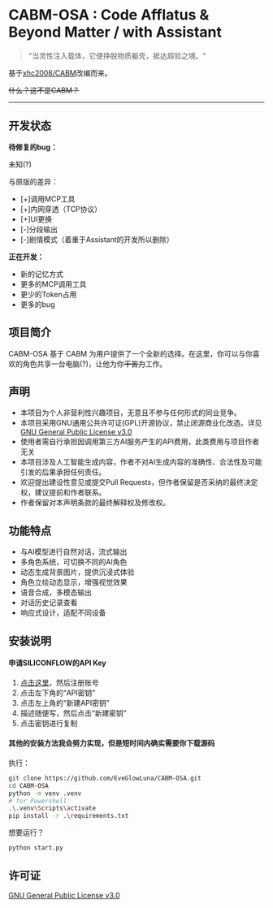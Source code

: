 # CABM-OSA : Code Afflatus & Beyond Matter / with Assistant
> "当灵性注入载体，它便挣脱物质躯壳，抵达超验之境。"

基于[xhc2008/CABM](https://github.com/xhc2008/CABM)改编而来。

~~什么？这不是CABM？~~

---


## 开发状态
**待修复的bug：**

未知(?)

与原版的差异：
- [+]调用MCP工具
- [+]内网穿透（TCP协议）    
- [+]UI更换
- [-]分段输出
- [-]剧情模式（着重于Assistant的开发所以删除）

**正在开发：**
- 新的记忆方式
- 更多的MCP调用工具
- 更少的Token占用
- 更多的bug

## 项目简介
CABM-OSA 基于 CABM 为用户提供了一个全新的选择。在这里，你可以与你喜欢的角色共享一台电脑(?)，让他为你~~干苦力~~工作。

## 声明
- 本项目为个人非营利性兴趣项目，无意且不参与任何形式的同业竞争。
- 本项目采用GNU通用公共许可证(GPL)开源协议，禁止闭源商业化改造。详见[GNU General Public License v3.0](LICENSE)
- 使用者需自行承担因调用第三方AI服务产生的API费用，此类费用与项目作者无关
- 本项目涉及人工智能生成内容，作者不对AI生成内容的准确性、合法性及可能引发的后果承担任何责任。
- 欢迎提出建设性意见或提交Pull Requests，但作者保留是否采纳的最终决定权，建议提前和作者联系。
- 作者保留对本声明条款的最终解释权及修改权。

## 功能特点

- 与AI模型进行自然对话，流式输出
- 多角色系统，可切换不同的AI角色
- 动态生成背景图片，提供沉浸式体验
- 角色立绘动态显示，增强视觉效果
- 语音合成，多模态输出
- 对话历史记录查看
- 响应式设计，适配不同设备

## 安装说明

#### 申请SILICONFLOW的API Key
1.  [点击这里](https://cloud.siliconflow.cn/i/ZEzQbNVd)，然后注册账号
2. 点击左下角的“API密钥”
3. 点击左上角的“新建API密钥”
4. 描述随便写，然后点击“新建密钥”
5. 点击密钥进行复制

#### 其他的安装方法我会努力实现，但是短时间内确实需要你下载源码

执行：
```bash
git clone https://github.com/EveGlowLuna/CABM-OSA.git
cd CABM-OSA
python -m venv .venv
# for Powershell
.\.venv\Scripts\activate
pip install -r .\requirements.txt
```

想要运行？
```bash
python start.py
```

## 许可证

[GNU General Public License v3.0](LICENSE)
<br />
<br />
<br />
<br />
<br />
<br />
<br />
<br />
<br />
<br />
<br />
<br />
<br />
<br />
<br />
<br />
<br />
<br />
<br />
<br />
<br />
<br />
<br />
<br />
<br />
<br />
<br />
<br />
<br />
<br />
<br />
<br />
<br />
<br />
<br />
<br />
<br />
<br />
<br />
<br />
<br />
<br />
<br />
<br />
<br />
<br />
<br />
<br />
<br />
<br />
<br />
<br />
<br />
<br />
<br />
<br />
<br />
<br />
<br />
<br />
<br />
<br />
<br />
<br />
<br />
<br />
<br />
<br />
<br />
<br />
<br />
<br />
<br />
<br />
<br />
<br />
<br />
<br />
<br />
<br />
<br />
<br />
<br />
<br />
<br />
<br />
<br />
<br />
<br />
<br />
<br />
<br />
<br />
<br />
<br />
<br />
<br />
<br />
<br />
<br />
<br />
<br />
<br />
<br />
<br />
<br />
<br />
<br />
<br />
<br />
<br />
<br />
<br />
<br />
<br />
<br />
<br />
<br />
<br />
<br />
<br />
<br />
<br />
<br />
<br />
<br />
<br />
<br />
<br />
<br />
<br />
<br />
<br />
<br />
<br />
<br />
<br />
<br />
<br />
<br />
<br />
<br />
<br />
<br />
<br />
<br />
<br />
<br />
<br />
<br />
<br />
<br />
<br />
<br />
<br />
<br />
<br />
<br />
<br />
<br />
<br />
<br />
<br />
<br />
<br />
<br />
<br />
<br />
<br />
<br />
<br />
<br />
<br />
<br />
<br />
<br />
<br />
<br />
<br />
<br />
<br />
<br />
<br />
<br />
<br />
<br />
<br />
<br />
<br />
<br />
<br />
<br />
<br />
<br />
<br />
<br />
<br />
<br />
<br />
<br />
<br />
<br />
<br />
<br />
<br />
<br />
<br />
<br />
<br />
<br />
<br />
<br />
<br />
<br />
<br />
<br />
<br />
<br />
<br />
<br />
<br />
<br />
<br />
<br />
<br />
<br />
<br />
<br />
<br />
<br />
<br />
<br />
<br />
<br />
<br />
<br />
<br />
<br />
<br />
<br />
<br />
<br />
<br />
<br />
<br />
<br />
<br />
<br />
<br />
<br />
<br />
<br />
<br />
<br />
<br />
<br />
<br />
<br />
<br />
<br />
<br />
<br />
<br />
<br />
<br />
<br />
<br />
<br />
<br />
<br />
<br />
<br />
<br />
<br />
<br />
<br />
<br />
<br />
<br />
<br />
<br />
<br />
<br />
<br />
<br />
<br />
<br />
<br />
<br />
<br />
<br />
<br />
<br />
<br />
<br />
<br />
<br />
<br />
<br />
<br />
<br />
<br />
<br />
<br />
<br />
<br />
<br />
<br />
<br />

# 恭喜你读完了整篇README，收下彩蛋吧
[彩蛋](https://www.bilibili.com/video/BV1btJHzGEUE?t=119.5)

